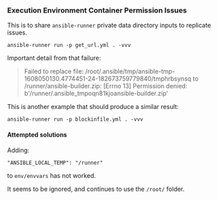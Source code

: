 ### Execution Environment Container Permission Issues

This is to share `ansible-runner` private data directory inputs to replicate
issues.

```
ansible-runner run -p get_url.yml . -vvv
```

Important detail from that failure:

> Failed to replace file: /root/.ansible/tmp/ansible-tmp-1608050130.4774451-24-182673759779840/tmphrbsynsq to
> /runner/ansible-builder.zip: [Errno 13] Permission denied: b'/runner/.ansible_tmpoqn81kjoansible-builder.zip'

This is another example that should produce a similar result:

```
ansible-runner run -p blockinfile.yml . -vvv
```

#### Attempted solutions

Adding:

```
"ANSIBLE_LOCAL_TEMP": "/runner"
```

to `env/envvars` has not worked.

It seems to be ignored, and continues to use the `/root/` folder.
